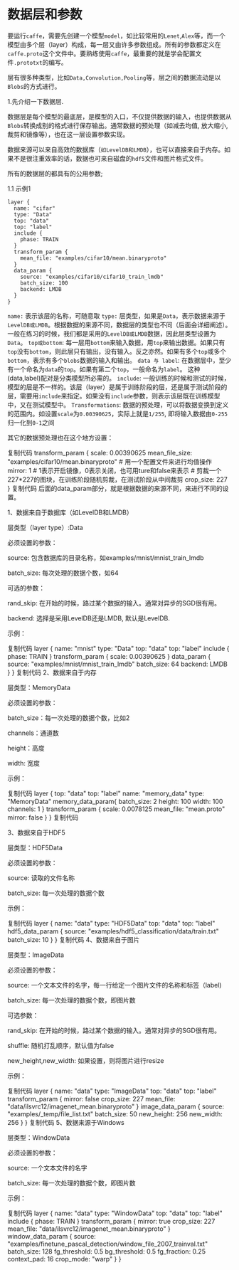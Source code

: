 # 数据层和参数

要运行`caffe`，需要先创建一个模型`model`，如比较常用的`Lenet`,`Alex`等，而一个模型由多个层（layer）构成，每一层又由许多参数组成。所有的参数都定义在`caffe.proto`这个文件中。要熟练使用`caffe`，最重要的就是学会配置文件`.prototxt`的编写。

层有很多种类型，比如`Data,Convolution,Pooling`等，层之间的数据流动是以`Blobs`的方式进行。

1.先介绍一下数据层.

数据层是每个模型的最底层，是模型的入口，不仅提供数据的输入，也提供数据从`Blobs`转换成别的格式进行保存输出。通常数据的预处理（如减去均值, 放大缩小, 裁剪和镜像等），也在这一层设置参数实现。

数据来源可以来自高效的数据库（`如LevelDB和LMDB`），也可以直接来自于内存。如果不是很注重效率的话，数据也可来自磁盘的`hdf5`文件和图片格式文件。

所有的数据层的都具有的公用参数;

1.1 示例1
```
layer {
  name: "cifar"
  type: "Data"
  top: "data"
  top: "label"
  include {
    phase: TRAIN
  }
  transform_param {
    mean_file: "examples/cifar10/mean.binaryproto"
  }
  data_param {
    source: "examples/cifar10/cifar10_train_lmdb"
    batch_size: 100
    backend: LMDB
  }
}
```
`name:` 表示该层的名称，可随意取
`type:` 层类型，如果是`Data`，表示数据来源于`LevelDB或LMDB`。根据数据的来源不同，数据层的类型也不同（后面会详细阐述）。一般在练习的时候，我们都是采用的`LevelDB或LMDB`数据，因此层类型设置为`Data`。
`top或bottom`: 每一层用`bottom`来输入数据，用`top`来输出数据。如果只有`top`没有`bottom`，则此层只有输出，没有输入。反之亦然。如果有多个`top`或多个`bottom`，表示有多个`blobs`数据的输入和输出。
`data 与 label`: 在数据层中，至少有一个命名为`data`的`top`。如果有第二个`top`，一般命名为`label`。 这种(data,label)配对是分类模型所必需的。
`include`: 一般训练的时候和测试的时候，模型的层是不一样的。该层（layer）是属于训练阶段的层，还是属于测试阶段的层，需要用`include`来指定。如果没有`include`参数，则表示该层既在训练模型中，又在测试模型中。
`Transformations`: 数据的预处理，可以将数据变换到定义的范围内。如设置`scale`为`0.00390625`，实际上就是`1/255`, 即将输入数据由`0-255`归一化到`0-1`之间

 

其它的数据预处理也在这个地方设置：

复制代码
transform_param {
    scale: 0.00390625
    mean_file_size: "examples/cifar10/mean.binaryproto"
    # 用一个配置文件来进行均值操作
    mirror: 1  # 1表示开启镜像，0表示关闭，也可用ture和false来表示
    # 剪裁一个 227*227的图块，在训练阶段随机剪裁，在测试阶段从中间裁剪
    crop_size: 227
  }
复制代码
后面的data_param部分，就是根据数据的来源不同，来进行不同的设置。

1、数据来自于数据库（如LevelDB和LMDB）

  层类型（layer type）:Data

必须设置的参数：

  source: 包含数据库的目录名称，如examples/mnist/mnist_train_lmdb

  batch_size: 每次处理的数据个数，如64

可选的参数：

  rand_skip: 在开始的时候，路过某个数据的输入。通常对异步的SGD很有用。

  backend: 选择是采用LevelDB还是LMDB, 默认是LevelDB.

示例：

复制代码
layer {
  name: "mnist"
  type: "Data"
  top: "data"
  top: "label"
  include {
    phase: TRAIN
  }
  transform_param {
    scale: 0.00390625
  }
  data_param {
    source: "examples/mnist/mnist_train_lmdb"
    batch_size: 64
    backend: LMDB
  }
}
复制代码
2、数据来自于内存

层类型：MemoryData

必须设置的参数：

 batch_size：每一次处理的数据个数，比如2

 channels：通道数

  height：高度

   width: 宽度

示例：

 

复制代码
layer {
  top: "data"
  top: "label"
  name: "memory_data"
  type: "MemoryData"
  memory_data_param{
    batch_size: 2
    height: 100
    width: 100
    channels: 1
  }
  transform_param {
    scale: 0.0078125
    mean_file: "mean.proto"
    mirror: false
  }
}
复制代码
 

3、数据来自于HDF5

层类型：HDF5Data

必须设置的参数：

source: 读取的文件名称

batch_size: 每一次处理的数据个数

示例：

复制代码
layer {
  name: "data"
  type: "HDF5Data"
  top: "data"
  top: "label"
  hdf5_data_param {
    source: "examples/hdf5_classification/data/train.txt"
    batch_size: 10
  }
}
复制代码
4、数据来自于图片

层类型：ImageData

必须设置的参数：

  source: 一个文本文件的名字，每一行给定一个图片文件的名称和标签（label)

  batch_size: 每一次处理的数据个数，即图片数

可选参数：

  rand_skip: 在开始的时候，路过某个数据的输入。通常对异步的SGD很有用。

  shuffle: 随机打乱顺序，默认值为false

  new_height,new_width: 如果设置，则将图片进行resize

 示例：

复制代码
layer {
  name: "data"
  type: "ImageData"
  top: "data"
  top: "label"
  transform_param {
    mirror: false
    crop_size: 227
    mean_file: "data/ilsvrc12/imagenet_mean.binaryproto"
  }
  image_data_param {
    source: "examples/_temp/file_list.txt"
    batch_size: 50
    new_height: 256
    new_width: 256
  }
}
复制代码
5、数据来源于Windows

层类型：WindowData

必须设置的参数：

  source: 一个文本文件的名字

  batch_size: 每一次处理的数据个数，即图片数

示例：

复制代码
layer {
  name: "data"
  type: "WindowData"
  top: "data"
  top: "label"
  include {
    phase: TRAIN
  }
  transform_param {
    mirror: true
    crop_size: 227
    mean_file: "data/ilsvrc12/imagenet_mean.binaryproto"
  }
  window_data_param {
    source: "examples/finetune_pascal_detection/window_file_2007_trainval.txt"
    batch_size: 128
    fg_threshold: 0.5
    bg_threshold: 0.5
    fg_fraction: 0.25
    context_pad: 16
    crop_mode: "warp"
  }
}

